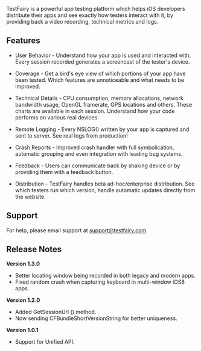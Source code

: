 TestFairy is a powerful app testing platform which helps iOS developers distribute their apps and see exactly how testers interact with it, by providing back a video recording, technical metrics and logs.

## Features

* User Behavior - Understand how your app is used and interacted with. Every session recorded generates a screencast of the tester's device.

* Coverage - Get a bird's eye view of which portions of your app have been tested. Which features are unnoticeable and what needs to be improved.

* Technical Details - CPU consumption, memory allocations, network bandwidth usage, OpenGL framerate, GPS locations and others. These charts are
available in each session. Understand how your code performs on various real devices.

* Remote Logging - Every NSLOG() written by your app is captured and sent to server. See real logs from production!

* Crash Reports - Improved crash handler with full symbolication, automatic grouping and even integration with leading bug systems.

* Feedback - Users can communicate back by shaking device or by providing them with a feedback button.

* Distribution - TestFairy handles beta ad-hoc/enterprise distribution. See which testers run which version, handle automatic updates directly from the website.

## Support

For help, please email support at support@testfairy.com 

## Release Notes

**Version 1.3.0**

* Better locating window being recorded in both legacy and modern apps.
* Fixed random crash when capturing keyboard in multi-window iOS8 apps.

**Version 1.2.0**

* Added GetSessionUrl () method.
* Now sending CFBundleShortVersionString for better uniqueness.

**Version 1.0.1**

* Support for Unified API.

